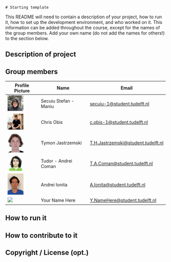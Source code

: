     # Starting template

This README will need to contain a description of your project, how to run it, how to set up the development environment, and who worked on it.
This information can be added throughout the course, except for the names of the group members.
Add your own name (do not add the names for others!) to the section below.

## Description of project

## Group members

| Profile Picture | Name | Email |
|---|---|---|
| <img src="docs/Pictures/pfp_SSM.png" width="50">| Secuiu Stefan - Maniu | secuiu-1@student.tudelft.nl |
| <img src="docs/Pictures/profile-picture-chris-obis.png" width="50">| Chris Obis | c.obis-1@student.tudelft.nl |
| <img src="docs/Pictures/Tymon_Jastrzemski_Picture.jpg" width ="50"/>|Tymon Jastrzemski | T.H.Jastrzemski@student.tudelft.nl|
| <img src="docs/Pictures/Coman_Tudor_Andrei.jpg" width ="50"/>|Tudor - Andrei Coman | T.A.Coman@student.tudelft.nl|
| <img src="docs/Pictures/Andrei_Ionita.jpeg" width = "50"/>| Andrei Ionita | A.Ionita@student.tudelft.nl |
| ![](https://eu.ui-avatars.com/api/?name=OOPP&length=4&size=50&color=DDD&background=777&font-size=0.325) | Your Name Here | Y.NameHere@student.tudelft.nl |

<!-- Instructions (remove once assignment has been completed -->
<!-- - Add (only!) your own name to the table above (use Markdown formatting) -->
<!-- - Mention your *student* email address -->
<!-- - Preferably add a recognizable photo, otherwise add your GitLab photo -->
<!-- - (please make sure the photos have the same size) --> 

## How to run it

## How to contribute to it

## Copyright / License (opt.)
